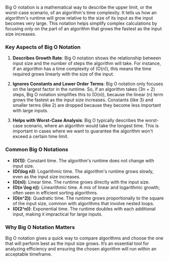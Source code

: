 Big O notation is a mathematical way to describe the upper limit, or the worst-case scenario, of an algorithm's time complexity. It tells us how an algorithm's runtime will grow relative to the size of its input as the input becomes very large. This notation helps simplify complex calculations by focusing only on the part of an algorithm that grows the fastest as the input size increases.

### Key Aspects of Big O Notation
1. **Describes Growth Rate**: Big O notation shows the relationship between input size and the number of steps the algorithm will take. For instance, if an algorithm has a time complexity of \(O(n)\), this means the time required grows linearly with the size of the input.

2. **Ignores Constants and Lower Order Terms**: Big O notation only focuses on the largest factor in the runtime. So, if an algorithm takes \(3n + 2\) steps, Big O notation simplifies this to \(O(n)\), because the linear \(n\) term grows the fastest as the input size increases. Constants (like 3) and smaller terms (like 2) are dropped because they become less important with large inputs.

3. **Helps with Worst-Case Analysis**: Big O typically describes the worst-case scenario, where an algorithm would take the longest time. This is important in cases where we want to guarantee the algorithm won't exceed a certain time limit.

### Common Big O Notations
- **\(O(1)\)**: Constant time. The algorithm's runtime does not change with input size.
- **\(O(\log n)\)**: Logarithmic time. The algorithm's runtime grows slowly, even as the input size increases.
- **\(O(n)\)**: Linear time. The runtime grows directly with the input size.
- **\(O(n \log n)\)**: Linearithmic time. A mix of linear and logarithmic growth; often seen in efficient sorting algorithms.
- **\(O(n^2)\)**: Quadratic time. The runtime grows proportionally to the square of the input size, common with algorithms that involve nested loops.
- **\(O(2^n)\)**: Exponential time. The runtime doubles with each additional input, making it impractical for large inputs.

### Why Big O Notation Matters
Big O notation gives a quick way to compare algorithms and choose the one that will perform best as the input size grows. It’s an essential tool for analyzing efficiency and ensuring the chosen algorithm will run within an acceptable timeframe.